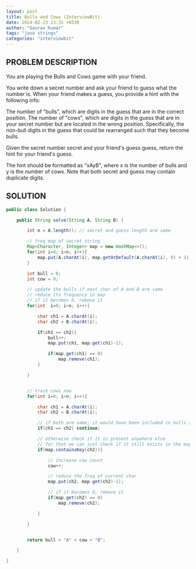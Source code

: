 ```yaml
---
layout: post
title: Bulls and Cows (InterviewBit)
date: 2024-02-23 23:31 +0530
author: "Gaurav Kumar"
tags: "java strings"
categories: "interviewbit"
---
```


## PROBLEM DESCRIPTION

You are playing the Bulls and Cows game with your friend.

You write down a secret number and ask your friend to guess what the number is. When your friend makes a guess, you provide a hint with the following info:

The number of "bulls", which are digits in the guess that are in the correct position.
The number of "cows", which are digits in the guess that are in your secret number but are located in the wrong position.
Specifically, the non-bull digits in the guess that could be rearranged such that they become bulls.

Given the secret number secret and your friend's guess guess, return the hint for your friend's guess.

The hint should be formatted as "xAyB", where x is the number of bulls and y is the number of cows. Note that both secret and guess may contain duplicate digits.

## SOLUTION

```java
public class Solution {

    public String solve(String A, String B) {

        int n = A.length(); // secret and guess length are same

        // freq map of secret string
        Map<Character, Integer> map = new HashMap<>();
        for(int i=0; i<n; i++){
            map.put(A.charAt(i), map.getOrDefault(A.charAt(i), 0) + 1);
        }

        int bull = 0;
        int cow = 0;

        // update the bulls if next char of A and B are same
        // reduce its frequency in map
        // if it becomes 0, remove it
        for(int  i=0; i<n; i++){

            char ch1 = A.charAt(i);
            char ch2 = B.charAt(i);

            if(ch1 == ch2){
                bull++;
                map.put(ch1, map.get(ch1)-1);

                if(map.get(ch1) == 0)
                    map.remove(ch1);
            }

        }


        // track cows now
        for(int i=0; i<n; i++){

            char ch1 = A.charAt(i);
            char ch2 = B.charAt(i);

            // if both are same, it would have been included in bulls already
            if(ch1 == ch2) continue;

            // otherwise check if it is present anywhere else
            // for that we can just check if it still exists in the map (which means it must have > 0 frequency)
            if(map.containsKey(ch2)){

                // increase cow count
                cow++;

                // reduce the freq of current char
                map.put(ch2, map.get(ch2)-1);

                // if it becomes 0, remove it
                if(map.get(ch2) == 0)
                    map.remove(ch2);

            }

        }


        return bull + "A" + cow + "B";

    }

}
```
